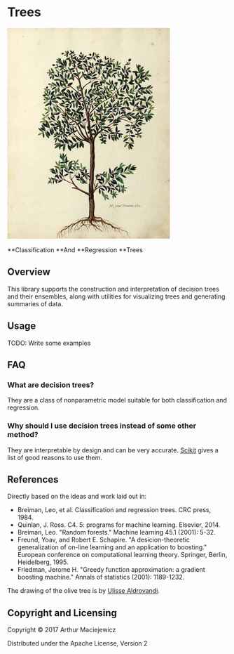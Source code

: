 # Trees 

![image of olive tree](olive.png)

**Classification **And **Regression **Trees
 
## Overview 

This library supports the construction and interpretation of decision trees
and their ensembles, along with utilities for visualizing trees and generating summaries of data. 

## Usage

TODO: Write some examples

## FAQ

### What are decision trees?

They are a class of nonparametric model suitable for both classification and regression.

### Why should I use decision trees instead of some other method?

They are interpretable by design and can be very accurate. [Scikit](http://scikit-learn.org/stable/modules/tree.html) gives
a list of good reasons to use them.

## References

Directly based on the ideas and work laid out in:

  * Breiman, Leo, et al. Classification and regression trees. CRC press, 1984.
  * Quinlan, J. Ross. C4. 5: programs for machine learning. Elsevier, 2014.
  * Breiman, Leo. "Random forests." Machine learning 45.1 (2001): 5-32.
  * Freund, Yoav, and Robert E. Schapire. "A desicion-theoretic generalization of on-line learning and an application to boosting." European conference on computational learning theory. Springer, Berlin, Heidelberg, 1995.
  * Friedman, Jerome H. "Greedy function approximation: a gradient boosting machine." Annals of statistics (2001): 1189-1232.


The drawing of the olive tree is by [Ulisse Aldrovandi](https://en.wikipedia.org/wiki/Ulisse_Aldrovandi).

## Copyright and Licensing 

Copyright © 2017 Arthur Maciejewicz

Distributed under the Apache License, Version 2
